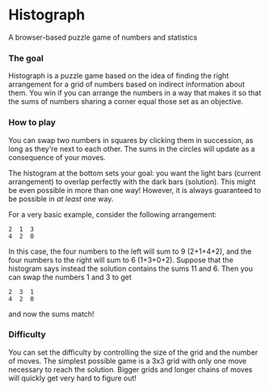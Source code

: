 # Histograph

A browser-based puzzle game of numbers and statistics

### The goal

Histograph is a puzzle game based on the idea of finding the right arrangement
for a grid of numbers based on indirect information about them. You win if you
can arrange the numbers in a way that makes it so that the sums of numbers 
sharing a corner equal those set as an objective.

### How to play

You can swap two numbers in squares by clicking them in succession, as long as they're 
next to each other. The sums in the circles will update as a consequence of your
moves. 

The histogram at the bottom sets your goal: you want the light bars (current arrangement)
to overlap perfectly with the dark bars (solution). This might be even possible in more
than one way! However, it is always guaranteed to be possible in *at least* one way.

For a very basic example, consider the following arrangement:

```
2  1  3
4  2  0
```

In this case, the four numbers to the left will sum to 9 (2+1+4+2), and the four numbers
to the right will sum to 6  (1+3+0+2). Suppose that the histogram says instead the
solution contains the sums 11 and 6. Then you can swap the numbers 1 and 3 to get

```
2  3  1
4  2  0
```

and now the sums match!

### Difficulty

You can set the difficulty by controlling the size of the grid and the number of moves.
The simplest possible game is a 3x3 grid with only one move necessary to reach the solution.
Bigger grids and longer chains of moves will quickly get very hard to figure out!